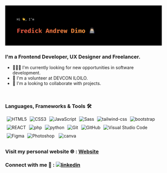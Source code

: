 ![github-profile-readme](/img/githu-cover.svg)

### I'm a Frontend Developer, UX Designer and Freelancer.

- 👨🏻‍💻 I'm currently looking for new opportunities in software development.
- 🤖 I'm a volunteer at DEVCON ILOILO.
- 🤝 I'm a looking to collaborate with projects.

<br/>

### Languages, Frameworks & Tools 🛠️

<img align="center" alt="HTML5" width="26px" src="https://cdn.jsdelivr.net/gh/devicons/devicon/icons/html5/html5-original.svg" style="padding:0 5px 0 5px; margin-bottom: 10px" /><img align="center" alt="CSS3" width="26px" src="https://cdn.jsdelivr.net/gh/devicons/devicon/icons/css3/css3-original.svg" style="padding:0 5px;margin-bottom: 10px" /><img align="center" alt="JavaScript" width="26px" src="https://cdn.jsdelivr.net/gh/devicons/devicon/icons/javascript/javascript-original.svg" style="padding:0 5px 0 5px; margin-bottom: 10px" /><img align="center" alt="Sass" width="26px" src="https://cdn.jsdelivr.net/gh/devicons/devicon/icons/sass/sass-original.svg" style="padding:0 5px 0 5px; margin-bottom: 10px" /><img align="center" alt="tailwind-css" width="26px" src="https://cdn.jsdelivr.net/gh/devicons/devicon/icons/tailwindcss/tailwindcss-plain.svg" style="padding:0 5px 0 5px; margin-bottom: 10px" /><img align="center" alt="bootstrap" width="26px" src="https://cdn.jsdelivr.net/gh/devicons/devicon/icons/bootstrap/bootstrap-original.svg" style="padding:0 5px 0 5px; margin-bottom: 10px" /><img align="center" alt="REACT" width="26px" src="https://cdn.jsdelivr.net/gh/devicons/devicon/icons/react/react-original.svg" style="padding:0 5px 0 5px; margin-bottom: 10px" /><img align="center" alt="php" width="30px" src="https://cdn.jsdelivr.net/gh/devicons/devicon/icons/jquery/jquery-plain-wordmark.svg" style="padding:0 5px 0 5px; margin-bottom: 10px" /><img align="center" alt="python" width="30px" src="https://cdn.jsdelivr.net/gh/devicons/devicon/icons/python/python-original.svg" style="padding:0 5px 0 5px; margin-bottom: 10px" /><img align="center" alt="Git" width="26px" src="https://cdn.jsdelivr.net/gh/devicons/devicon/icons/git/git-original.svg" style="padding:0 5px 0 5px; margin-bottom: 10px" /><img align="center" alt="GitHub" width="26px" src="https://user-images.githubusercontent.com/3369400/139447912-e0f43f33-6d9f-45f8-be46-2df5bbc91289.png" style="padding:0 5px 0 5px; margin-bottom: 10px" /><img align="center" alt="Visual Studio Code" width="26px" src="https://cdn.jsdelivr.net/gh/devicons/devicon/icons/vscode/vscode-original.svg" style="padding:0 5px 0 5px; margin-bottom: 10px" /><img align="center" alt="Figma" width="26px" src="https://cdn.jsdelivr.net/gh/devicons/devicon/icons/figma/figma-original.svg" style="padding:0 5px 0 5px; margin-bottom: 10px" /><img align="center" alt="Photoshop" width="26px" src="https://cdn.jsdelivr.net/gh/devicons/devicon/icons/photoshop/photoshop-plain.svg" style="padding:0 5px 0 5px; margin-bottom: 10px" /> <img align="center" alt="canva" width="26px" src="https://cdn.jsdelivr.net/gh/devicons/devicon/icons/canva/canva-original.svg" style="padding:0 5px 0 5px; margin-bottom: 10px" />

### Visit my personal website 🌐 : [Website](https://www.fredickandrewdimo.com)

### Connect with me 🤝 : [![linkedin](https://img.shields.io/badge/linkedin-0A66C2?style=for-the-badge&logo=linkedin&logoColor=white)](https://www.linkedin.com/in/fadimo/)

